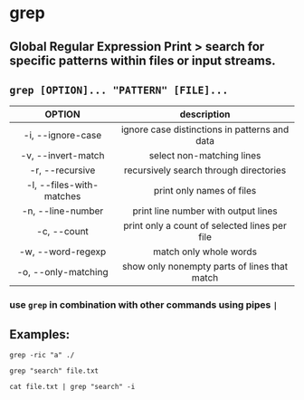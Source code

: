 # grep

**Global Regular Expression Print** > search for specific patterns within files or input streams.
---

` grep [OPTION]... "PATTERN" [FILE]... `
---

| **OPTION** | description |
|:---:|:---:|
| -i, --ignore-case | ignore case distinctions in patterns and data |
| -v, --invert-match | select non-matching lines |
| -r, --recursive | recursively search through directories |
| -l, --files-with-matches | print only names of files |
| -n, --line-number | print line number with output lines |
| -c, --count | print only a count of selected lines per file |
| -w, --word-regexp | match only whole words |
| -o, --only-matching | show only nonempty parts of lines that match |

### use ` grep ` in combination with other commands using pipes ` | `

## Examples:
` grep -ric "a" ./ `

` grep "search" file.txt `

` cat file.txt | grep "search" -i `